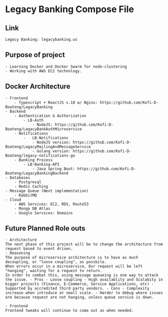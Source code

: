 # Legacy Banking Compose File

## Link

    Legacy Banking: legacybanking.us

## Purpose of project

    - Learning Docker and Docker Swarm for node-clustering
    - Working with AWS EC2 technology.

## Docker Architecture

    - Frontend
        - Typescript + ReactJS v.18 w/ Nginx: https://github.com/Kofi-D-Boateng/LegacyBanking
    - Backend
        - Authentication & Authorization
            - LB-Auth
                - NodeJS: https://github.com/Kofi-D-Boateng/LegacyBankAuthMicroservice
        - Notifications
            -   LB-Notifications
                - NodeJS version: https://github.com/Kofi-D-Boateng/LegacyMailingAndMessageService
                - Golang version: https://github.com/Kofi-D-Boateng/legacy-notifications-go
        - Banking Process
            - LB-Banking-API
                - Java Spring Boot: https://github.com/Kofi-D-Boateng/LegacyBankingBackend
    - Databases
        - Postgresql
        - Redis Caching
    - Message Queue (Next implementation)
        - RabbitMQ
    - Cloud
        - AWS Services: EC2, RDS, Route53
        - Mongo DB Atlas
        - Google Services: Domains

## Future Planned Role outs

    - Architecture
    The next phase of this project will be to change the architecture from request based to event driven.
    - Reasoning
    The purpose of microservice architecture is to have as much decoupling, or "loose coupling", as possbile.
    When errors occur in a microservice, Our request will be left "hanging", waiting for a request to return.
    In order to combat this, using message queueing is one way to attack the issue. - Pros - Loose coupling - High availablity and Scalabity in bigger projects (Finance, E-Commerce, Service Applications, etc) - Supported by accredited third party vendors. - Cons - Complexity increase when introduce at small scale. - Harder to debug where issues are because request are not hanging, unless queue service is down.

    - Frontend
    Frontend tweaks will continue to come out as when needed.
